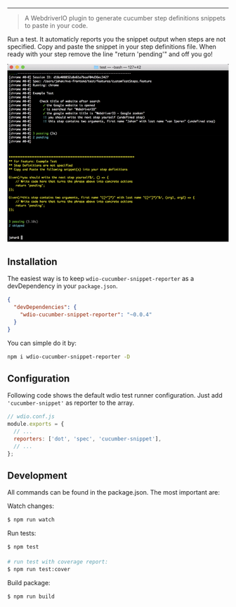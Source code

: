 ***

> A WebdriverIO plugin to generate cucumber step definitions snippets to paste in your code.

Run a test. It automaticly reports you the snippet output when steps are not specified.
Copy and paste the snippet in your step definitions file. When ready with your step remove the line "return 'pending'" and off you go!

![Spec Reporter](https://github.com/johanvaniperen/images/blob/master/snippet-example.png?raw=true")

## Installation

The easiest way is to keep `wdio-cucumber-snippet-reporter` as a devDependency in your `package.json`.

```json
{
  "devDependencies": {
    "wdio-cucumber-snippet-reporter": "~0.0.4"
  }
}
```

You can simple do it by:

```bash
npm i wdio-cucumber-snippet-reporter -D
```

## Configuration

Following code shows the default wdio test runner configuration. Just add `'cucumber-snippet'` as reporter
to the array.

```js
// wdio.conf.js
module.exports = {
  // ...
  reporters: ['dot', 'spec', 'cucumber-snippet'],
  // ...
};
```

## Development

All commands can be found in the package.json. The most important are:

Watch changes:

```sh
$ npm run watch
```

Run tests:

```sh
$ npm test

# run test with coverage report:
$ npm run test:cover
```

Build package:

```sh
$ npm run build
```
